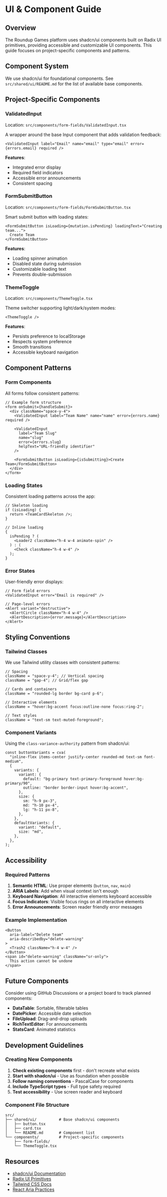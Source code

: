 # UI & Component Guide

## Overview

The Roundup Games platform uses shadcn/ui components built on Radix UI primitives, providing accessible and customizable UI components. This guide focuses on project-specific components and patterns.

## Component System

We use shadcn/ui for foundational components. See `src/shared/ui/README.md` for the list of available base components.

## Project-Specific Components

### ValidatedInput

Location: `src/components/form-fields/ValidatedInput.tsx`

A wrapper around the base Input component that adds validation feedback:

```tsx
<ValidatedInput label="Email" name="email" type="email" error={errors.email} required />
```

**Features**:

- Integrated error display
- Required field indicators
- Accessible error announcements
- Consistent spacing

### FormSubmitButton

Location: `src/components/form-fields/FormSubmitButton.tsx`

Smart submit button with loading states:

```tsx
<FormSubmitButton isLoading={mutation.isPending} loadingText="Creating team...">
  Create Team
</FormSubmitButton>
```

**Features**:

- Loading spinner animation
- Disabled state during submission
- Customizable loading text
- Prevents double-submission

### ThemeToggle

Location: `src/components/ThemeToggle.tsx`

Theme switcher supporting light/dark/system modes:

```tsx
<ThemeToggle />
```

**Features**:

- Persists preference to localStorage
- Respects system preference
- Smooth transitions
- Accessible keyboard navigation

## Component Patterns

### Form Components

All forms follow consistent patterns:

```tsx
// Example form structure
<form onSubmit={handleSubmit}>
  <div className="space-y-4">
    <ValidatedInput label="Team Name" name="name" error={errors.name} required />

    <ValidatedInput
      label="Team Slug"
      name="slug"
      error={errors.slug}
      helpText="URL-friendly identifier"
    />

    <FormSubmitButton isLoading={isSubmitting}>Create Team</FormSubmitButton>
  </div>
</form>
```

### Loading States

Consistent loading patterns across the app:

```tsx
// Skeleton loading
if (isLoading) {
  return <TeamCardSkeleton />;
}

// Inline loading
{
  isPending ? (
    <Loader2 className="h-4 w-4 animate-spin" />
  ) : (
    <Check className="h-4 w-4" />
  );
}
```

### Error States

User-friendly error displays:

```tsx
// Form field errors
<ValidatedInput error="Email is required" />

// Page-level errors
<Alert variant="destructive">
  <AlertCircle className="h-4 w-4" />
  <AlertDescription>{error.message}</AlertDescription>
</Alert>
```

## Styling Conventions

### Tailwind Classes

We use Tailwind utility classes with consistent patterns:

```tsx
// Spacing
className = "space-y-4"; // Vertical spacing
className = "gap-4"; // Grid/flex gap

// Cards and containers
className = "rounded-lg border bg-card p-6";

// Interactive elements
className = "hover:bg-accent focus:outline-none focus:ring-2";

// Text styles
className = "text-sm text-muted-foreground";
```

### Component Variants

Using the `class-variance-authority` pattern from shadcn/ui:

```tsx
const buttonVariants = cva(
  "inline-flex items-center justify-center rounded-md text-sm font-medium",
  {
    variants: {
      variant: {
        default: "bg-primary text-primary-foreground hover:bg-primary/90",
        outline: "border border-input hover:bg-accent",
      },
      size: {
        sm: "h-9 px-3",
        md: "h-10 px-4",
        lg: "h-11 px-8",
      },
    },
    defaultVariants: {
      variant: "default",
      size: "md",
    },
  },
);
```

## Accessibility

### Required Patterns

1. **Semantic HTML**: Use proper elements (`button`, `nav`, `main`)
2. **ARIA Labels**: Add when visual context isn't enough
3. **Keyboard Navigation**: All interactive elements keyboard accessible
4. **Focus Indicators**: Visible focus rings on all interactive elements
5. **Error Announcements**: Screen reader friendly error messages

### Example Implementation

```tsx
<Button
  aria-label="Delete team"
  aria-describedby="delete-warning"
>
  <Trash2 className="h-4 w-4" />
</Button>
<span id="delete-warning" className="sr-only">
  This action cannot be undone
</span>
```

## Future Components

Consider using GitHub Discussions or a project board to track planned components:

- **DataTable**: Sortable, filterable tables
- **DatePicker**: Accessible date selection
- **FileUpload**: Drag-and-drop uploads
- **RichTextEditor**: For announcements
- **StatsCard**: Animated statistics

## Development Guidelines

### Creating New Components

1. **Check existing components** first - don't recreate what exists
2. **Start with shadcn/ui** - Use as foundation when possible
3. **Follow naming conventions** - PascalCase for components
4. **Include TypeScript types** - Full type safety required
5. **Test accessibility** - Use screen reader and keyboard

### Component File Structure

```
src/
├── shared/ui/          # Base shadcn/ui components
│   ├── button.tsx
│   ├── card.tsx
│   └── README.md       # Component list
└── components/         # Project-specific components
    ├── form-fields/
    └── ThemeToggle.tsx
```

## Resources

- [shadcn/ui Documentation](https://ui.shadcn.com)
- [Radix UI Primitives](https://radix-ui.com)
- [Tailwind CSS Docs](https://tailwindcss.com)
- [React Aria Practices](https://www.w3.org/WAI/ARIA/apg/patterns/)
